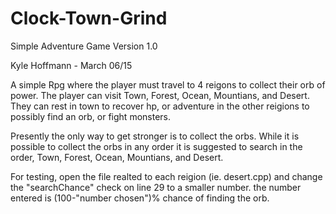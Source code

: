 # Clock-Town-Grind
Simple Adventure Game 
Version 1.0

Kyle Hoffmann - March 06/15

A simple Rpg where the player must travel to 4 reigons to collect their orb of power.
  The player can visit Town, Forest, Ocean, Mountians, and Desert. They can rest in town to
  recover hp, or adventure in the other reigions to possibly find an orb, or fight monsters.
  
Presently the only way to get stronger is to collect the orbs. While it is possible to collect
  the orbs in any order it is suggested to search in the order, Town, Forest, Ocean, Mountians, and Desert.
  
For testing, open the file realted to each reigion (ie. desert.cpp) and change the "searchChance" check on line 29 to a 
  smaller number. the number entered is (100-"number chosen")% chance of finding the orb.
